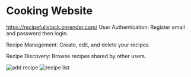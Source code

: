 ﻿# Cooking Website
 https://recipefullstack.onrender.com/
User Authentication: Register email and password then login.

Recipe Management: Create, edit, and delete your recipes.

Recipe Discovery: Browse recipes shared by other users.

![add recipe](https://github.com/user-attachments/assets/a05b839e-ffab-420e-af97-0d2a14b30770)
![recipe list](https://github.com/user-attachments/assets/8ed3828b-b097-4b93-8339-c127df00f466)

